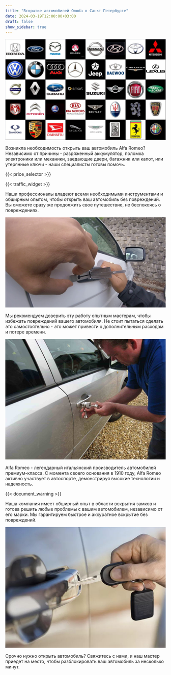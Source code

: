 ```yaml
---
title: "Вскрытие автомобилей Omoda в Санкт-Петербурге"
date: 2024-03-19T12:00:00+03:00
draft: false
show_sidebar: true
---
```


![Omoda: Аварийное вскрытие автомобиля без повреждений](../car_logo.jpg)

Возникла необходимость открыть ваш автомобиль Alfa Romeo? Независимо от причины - разряженный аккумулятор, поломка электроники или механики, заедающие двери, багажник или капот, или утерянные ключи - наши специалисты готовы помочь.

{{< price_selector >}}

{{< traffic_widget >}}

Наши профессионалы владеют всеми необходимыми инструментами и обширным опытом, чтобы открыть ваш автомобиль без повреждений. Вы сможете сразу же продолжить свое путешествие, не беспокоясь о повреждениях.

![Безопасное вскрытие автомобиля](../car.jpg)

Мы рекомендуем доверить эту работу опытным мастерам, чтобы избежать повреждений вашего автомобиля. Не стоит пытаться сделать это самостоятельно - это может привести к дополнительным расходам и потере времени.

![Процесс вскрытия автомобиля](../car_open.jpg)

Alfa Romeo - легендарный итальянский производитель автомобилей премиум-класса. С момента своего основания в 1910 году, Alfa Romeo активно участвует в автоспорте, демонстрируя высокие технологии и надежность.

{{< document_warning >}}

Наша компания имеет обширный опыт в области вскрытия замков и готова решить любые проблемы с вашим автомобилем, независимо от его марки. Мы гарантируем быстрое и аккуратное вскрытие без повреждений.

![Ключ от автомобиля](../car_key.jpg)

Срочно нужно открыть автомобиль? Свяжитесь с нами, и наш мастер приедет на место, чтобы разблокировать ваш автомобиль за несколько минут.